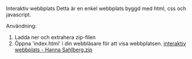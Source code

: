Interaktiv webbplats 
Detta är en enkel webbplats byggd med html, css och javascript. 

Användning: 
1. Ladda ner och extrahera zip-filen
2. Öppna 'index.html' i din webbläsare för att visa webbplatsen. 
[interaktiv webbplats - Hanna Sahlberg.zip](https://github.com/user-attachments/files/19368896/interaktiv.webbplats.-.Hanna.Sahlberg.zip)
